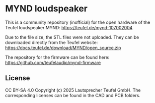 # MYND loudspeaker 
This is a community repository (inofficial) for the open hardware of the Teufel loudspeaker MYND: https://teufel.de/mynd-107002004

Due to the file size, the STL files were not uploaded. They can be downloaded directly from the Teufel website: https://docs.teufel.de/download/MYND/open_source.zip

The repository for the firmware can be found here: https://github.com/teufelaudio/mynd-firmware

## License 
CC BY-SA 4.0 Copyright (c) 2025 Lautsprecher Teufel GmbH. 
The corresponding licenses can be found in the CAD and PCB folders.


